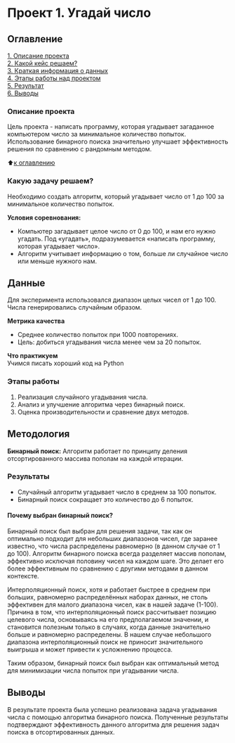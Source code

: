 # Проект 1. Угадай число

## Оглавление  
[1. Описание проекта](.README.md#Описание-проекта)  
[2. Какой кейс решаем?](.README.md#Какой-кейс-решаем)  
[3. Краткая информация о данных](.README.md#Краткая-информация-о-данных)  
[4. Этапы работы над проектом](.README.md#Этапы-работы-над-проектом)  
[5. Результат](.README.md#Результат)    
[6. Выводы](.README.md#Выводы) 

### Описание проекта    
Цель проекта - написать программу, которая угадывает загаданное компьютером число за минимальное количество попыток. Использование бинарного поиска значительно улучшает эффективность решения по сравнению с рандомным методом.

:arrow_up:[к оглавлению](_)


### Какую задачу решаем?    
Необходимо создать алгоритм, который угадывает число от 1 до 100 за минимальное количество попыток. 

**Условия соревнования:**  
- Компьютер загадывает целое число от 0 до 100, и нам его нужно угадать. Под «угадать», подразумевается «написать программу, которая угадывает число».
- Алгоритм учитывает информацию о том, больше ли случайное число или меньше нужного нам.

## Данные
Для эксперимента использовался диапазон целых чисел от 1 до 100. Числа генерировались случайным образом.

**Метрика качества**     
- Среднее количество попыток при 1000 повторениях.
- Цель: добиться угадывания числа менее чем за 20 попыток.

**Что практикуем**     
Учимся писать хороший код на Python

### Этапы работы

1. Реализация случайного угадывания числа.
2. Анализ и улучшение алгоритма через бинарный поиск.
3. Оценка производительности и сравнение двух методов.

## Методология
**Бинарный поиск:** Алгоритм работает по принципу деления отсортированного массива пополам на каждой итерации.

### Результаты

- Случайный алгоритм угадывает число в среднем за 100 попыток.
- Бинарный поиск сокращает это количество до 6 попыток.

#### Почему выбран бинарный поиск?

Бинарный поиск был выбран для решения задачи, так как он оптимально подходит для небольших диапазонов чисел, где заранее известно, что числа распределены равномерно (в данном случае от 1 до 100). Алгоритм бинарного поиска всегда разделяет массив пополам, эффективно исключая половину чисел на каждом шаге. Это делает его более эффективным по сравнению с другими методами в данном контексте.

Интерполяционный поиск, хотя и работает быстрее в среднем при больших, равномерно распределённых наборах данных, не столь эффективен для малого диапазона чисел, как в нашей задаче (1-100). Причина в том, что интерполяционный поиск рассчитывает позицию целевого числа, основываясь на его предполагаемом значении, и становится полезным только в случаях, когда данные значительно больше и равномерно распределены. В нашем случае небольшого диапазона интерполяционный поиск не приносит значительного выигрыша и может привести к усложнению процесса.

Таким образом, бинарный поиск был выбран как оптимальный метод для минимизации числа попыток при угадывании числа.

## Выводы
В результате проекта была успешно реализована задача угадывания числа с помощью алгоритма бинарного поиска. Полученные результаты подтверждают эффективность данного алгоритма для решения задач поиска в отсортированных данных.

